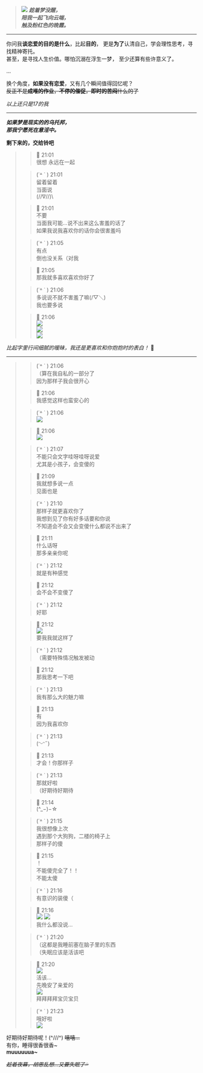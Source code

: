 > ![](../../IMAGES/PHOTO/1690716120.jpg)
> ***趁着梦没醒，***  
> ***陪我一起飞向云端，***  
> ***触及粉红色的晚霞。***  

---

你问我**谈恋爱的目的是什么**，比起**目的**，
更是**为了**认清自己，学会理性思考，寻找精神寄托。  
甚至，是寻找人生价值。哪怕沉溺在浮生一梦，
至少还算有些许意义了。
  
...  

换个角度，**如果没有恋爱**，又有几个瞬间值得回忆呢？  
~~反正不是**成堆的作业**，**不停的催促**，**即时的苦闷**什么的了~~

*以上还只是17的我*

---

***如果梦是现实的的乌托邦，***  
***那我宁愿死在意淫中。***

**剩下来的，交给铃吧**
> > 💖 21:01  
> > 很想 永远在一起
>
> > (˙꒫ ˙  ) 21:01  
> > 留着留着  
> > 当面说  
> > \(//∇//)\
>
> > 💖 21:01  
> > 不要  
> > 当面我可能…说不出来这么害羞的话了  
> > 如果我说我喜欢你的话你会很害羞吗
>
> > (˙꒫ ˙  ) 21:05  
> > 有点  
> > 倒也没关系（对我
>
> > 💖 21:05  
> > 那我就多喜欢喜欢你好了
>
> > (˙꒫ ˙  ) 21:06  
> > 多说说不就不害羞了嘛(/▽＼)  
> > 我也要多说
>
> > 💖 21:06  
> > ![](../../IMAGES/MEME/1690728698.png)  
> > ![](../../IMAGES/MEME/1690728698.png)  
> > ![](../../IMAGES/MEME/1690728698.png)  

*比起字里行间细腻的暧昧，我还是更喜欢和你抱抱时的表白！* 🥰

--- 
 
> > (˙꒫ ˙  ) 21:06  
> > （算在我自私的一部分了  
> > 因为那样子我会很开心
>
> > 💖 21:06  
> > 我感觉这样也蛮安心的
>
> > (˙꒫ ˙  ) 21:06  
> > ![](../../IMAGES/MEME/1690728601.jpg)
>
> > 💖 21:06  
> > ![](../../IMAGES/MEME/1690728688.png)
>
> > (˙꒫ ˙  ) 21:07  
> > 不能只会文字哇呀哇呀说爱  
> > 尤其是小孩子，会变傻的
>
> > 💖 21:09  
> > 我就想多说一点  
> > 见面也是
>
> > (˙꒫ ˙  ) 21:10  
> > 那样子就更喜欢你了  
> > 我想到见了你有好多话要和你说  
> > 不知道会不会又会变傻什么都说不出来了
>
> > 💖 21:11  
> > 什么话呀  
> > 那多亲亲你呢
>
> > (˙꒫ ˙  ) 21:12  
> > 就是有种感觉
>
> > 💖 21:12  
> > 会不会不变傻了
>
> > (˙꒫ ˙  ) 21:12  
> > 好耶
>
> > 💖 21:12  
> > ![](../../IMAGES/MEME/1690728540.png)  
> > 要我我就这样了
>
> > (˙꒫ ˙  ) 21:12  
> > （需要特殊情况触发被动
>
> > 💖 21:12  
> > 那我思考一下吧
>
> > (˙꒫ ˙  ) 21:13  
> > 我有那么大的魅力嘛
>
> > 💖 21:13  
> > 有  
> > 因为我喜欢你
>
> > (˙꒫ ˙  ) 21:13  
> > (ᵔᵕᵔ˶)
>
> > 💖 21:13  
> > 才会！你那样子
>
> > (˙꒫ ˙  ) 21:13  
> > 那就好啦  
> > （好期待好期待
>
> > 💖 21:14  
> > (^_−)−☆
>
> > (˙꒫ ˙  ) 21:15  
> > 我很想像上次  
> > 遇到那个大狗狗，二楼的椅子上  
> > 那样子的傻
>
> > 💖 21:15  
> > ！  
> > 不能傻完全了！！  
> > 不能太傻
>
> > (˙꒫ ˙  ) 21:16  
> > 有意识的装傻（
>
> > 💖 21:16  
> > ![](../../IMAGES/EMOJI/白眼.gif) ![](../../IMAGES/EMOJI/傲慢.gif)  
> > 我什么都没说…
>
> > (˙꒫ ˙  ) 21:20  
> > （这都是我睡前塞在脑子里的东西  
> > （失眠应该是活该吧
>
> > 💖 21:20  
> > ![](../../IMAGES/MEME/1690728721.png)  
> > 活该…  
> > 先晚安了亲爱的  
> > ![](../../IMAGES/MEME/1690728698.png)  
> > 拜拜拜拜宝贝宝贝
>
> > (˙꒫ ˙  ) 21:23  
> > 哦好啦  
> > ![](../../IMAGES/MEME/1690728601.jpg) 

好期待好期待呢！(^///^) ~~嘻嘻...~~  
有你，睡得很香很香~  
**muuuuuua~**
  
~~*趁着夜幕，胡思乱想...又要失眠了💦*~~